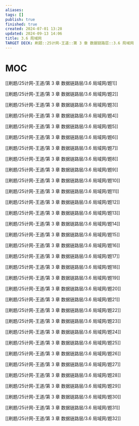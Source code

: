 ```yaml
---
aliases: 
tags: []
publish: true
finished: true
created: 2024-07-01 13:28
updated: 2024-09-13 14:06
title: 3.6 局域网
TARGET DECK: 刷题::25计网-王道::第 3 章 数据链路层::3.6 局域网
---
```

# MOC

[[刷题/25计网-王道/第 3 章 数据链路层/3.6 局域网/题1]]

[[刷题/25计网-王道/第 3 章 数据链路层/3.6 局域网/题2]]

[[刷题/25计网-王道/第 3 章 数据链路层/3.6 局域网/题3]]

[[刷题/25计网-王道/第 3 章 数据链路层/3.6 局域网/题4]]

[[刷题/25计网-王道/第 3 章 数据链路层/3.6 局域网/题5]]

[[刷题/25计网-王道/第 3 章 数据链路层/3.6 局域网/题6]]

[[刷题/25计网-王道/第 3 章 数据链路层/3.6 局域网/题7]]

[[刷题/25计网-王道/第 3 章 数据链路层/3.6 局域网/题8]]

[[刷题/25计网-王道/第 3 章 数据链路层/3.6 局域网/题9]]

[[刷题/25计网-王道/第 3 章 数据链路层/3.6 局域网/题10]]

[[刷题/25计网-王道/第 3 章 数据链路层/3.6 局域网/题11]]

[[刷题/25计网-王道/第 3 章 数据链路层/3.6 局域网/题12]]

[[刷题/25计网-王道/第 3 章 数据链路层/3.6 局域网/题13]]

[[刷题/25计网-王道/第 3 章 数据链路层/3.6 局域网/题14]]

[[刷题/25计网-王道/第 3 章 数据链路层/3.6 局域网/题15]]

[[刷题/25计网-王道/第 3 章 数据链路层/3.6 局域网/题16]]

[[刷题/25计网-王道/第 3 章 数据链路层/3.6 局域网/题17]]

[[刷题/25计网-王道/第 3 章 数据链路层/3.6 局域网/题18]]

[[刷题/25计网-王道/第 3 章 数据链路层/3.6 局域网/题19]]

[[刷题/25计网-王道/第 3 章 数据链路层/3.6 局域网/题20]]

[[刷题/25计网-王道/第 3 章 数据链路层/3.6 局域网/题21]]

[[刷题/25计网-王道/第 3 章 数据链路层/3.6 局域网/题22]]

[[刷题/25计网-王道/第 3 章 数据链路层/3.6 局域网/题23]]

[[刷题/25计网-王道/第 3 章 数据链路层/3.6 局域网/题24]]

[[刷题/25计网-王道/第 3 章 数据链路层/3.6 局域网/题25]]

[[刷题/25计网-王道/第 3 章 数据链路层/3.6 局域网/题26]]

[[刷题/25计网-王道/第 3 章 数据链路层/3.6 局域网/题27]]

[[刷题/25计网-王道/第 3 章 数据链路层/3.6 局域网/题28]]

[[刷题/25计网-王道/第 3 章 数据链路层/3.6 局域网/题29]]

[[刷题/25计网-王道/第 3 章 数据链路层/3.6 局域网/题30]]

[[刷题/25计网-王道/第 3 章 数据链路层/3.6 局域网/题31]]

[[刷题/25计网-王道/第 3 章 数据链路层/3.6 局域网/题32]]

